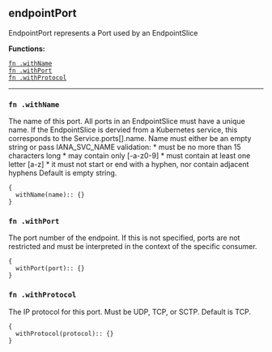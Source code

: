 
## endpointPort
EndpointPort represents a Port used by an EndpointSlice

**Functions:**

[`fn .withName`](#fn-withname)  
[`fn .withPort`](#fn-withport)  
[`fn .withProtocol`](#fn-withprotocol)  

---


### `fn .withName`
The name of this port. All ports in an EndpointSlice must have a unique name. If the EndpointSlice is dervied from a Kubernetes service, this corresponds to the Service.ports[].name. Name must either be an empty string or pass IANA_SVC_NAME validation: * must be no more than 15 characters long * may contain only [-a-z0-9] * must contain at least one letter [a-z] * it must not start or end with a hyphen, nor contain adjacent hyphens Default is empty string.
```jsonnet
{
  withName(name):: {}
}
```

### `fn .withPort`
The port number of the endpoint. If this is not specified, ports are not restricted and must be interpreted in the context of the specific consumer.
```jsonnet
{
  withPort(port):: {}
}
```

### `fn .withProtocol`
The IP protocol for this port. Must be UDP, TCP, or SCTP. Default is TCP.
```jsonnet
{
  withProtocol(protocol):: {}
}
```

